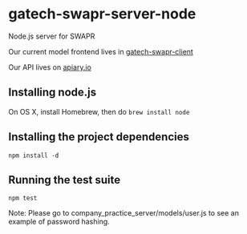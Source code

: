 # gatech-swapr-server-node
Node.js server for SWAPR

Our current model frontend lives in [gatech-swapr-client](https://github.gatech.edu/sdouglas6/gatech-swapr-client)

Our API lives on [apiary.io](http://docs.swaprapi.apiary.io/#)

## Installing node.js
On OS X, install Homebrew, then do
`brew install node`

## Installing the project dependencies
`npm install -d`

## Running the test suite
`npm test`

Note: Please go to company_practice_server/models/user.js to see an example of password hashing.
